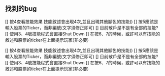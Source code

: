 ## 找到的bug
[] 按4查看技能效果 技能敘述會出現4次,並且出現其他腳色的技能()
[] 按5應該是輸入股票的Ticker，而非編號(文字須修正即可)
[] 目前散戶是不是有全部的技能?
[] 使用3、4號技能程式會直接Shut Down
[] 在按6、7的時候，或許可以有技能的敘述和股票的ticker在上面提示玩家(非必要)

[] 按4查看技能效果 技能敘述會出現4次,並且出現其他腳色的技能()
[] 按5應該是輸入股票的Ticker，而非編號(文字須修正即可)
[] 目前散戶是不是有全部的技能?
[] 使用3、4號技能程式會直接Shut Down
[] 在按6、7的時候，或許可以有技能的敘述和股票的ticker在上面提示玩家(非必要)